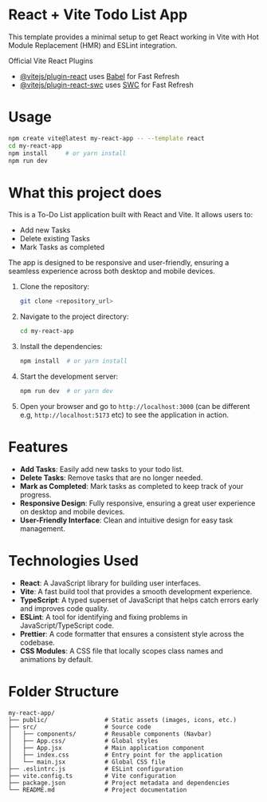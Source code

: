 # React + Vite Todo List App

This template provides a minimal setup to get React working in Vite with Hot Module Replacement (HMR) and ESLint integration.

Official Vite React Plugins 

- [@vitejs/plugin-react](https://github.com/vitejs/vite-plugin-react/blob/main/packages/plugin-react/README.md) uses [Babel](https://babeljs.io/) for Fast Refresh
- [@vitejs/plugin-react-swc](https://github.com/vitejs/vite-plugin-react-swc) uses [SWC](https://swc.rs/) for Fast Refresh

# Usage
```bash
npm create vite@latest my-react-app -- --template react
cd my-react-app
npm install     # or yarn install
npm run dev
```
# What this project does 
This is a To-Do List application built with React and Vite. It allows users to:
- Add new Tasks
- Delete existing Tasks
- Mark Tasks as completed

The app is designed to be responsive and user-friendly, ensuring a seamless experience across both desktop and mobile devices.
1. Clone the repository:
   ```bash
   git clone <repository_url>
2. Navigate to the project directory:
   ```bash
   cd my-react-app
   ```
3. Install the dependencies:
   ```bash
   npm install  # or yarn install
   ```
4. Start the development server:
   ```bash
   npm run dev  # or yarn dev
   ```
5. Open your browser and go to `http://localhost:3000` (can be different e.g, `http://localhost:5173` etc) to see the application in action.

# Features
- **Add Tasks**: Easily add new tasks to your todo list.
- **Delete Tasks**: Remove tasks that are no longer needed.
- **Mark as Completed**: Mark tasks as completed to keep track of your progress.
- **Responsive Design**: Fully responsive, ensuring a great user experience on desktop and mobile devices.
- **User-Friendly Interface**: Clean and intuitive design for easy task management.

# Technologies Used
- **React**: A JavaScript library for building user interfaces.
- **Vite**: A fast build tool that provides a smooth development experience.
- **TypeScript**: A typed superset of JavaScript that helps catch errors early and improves code quality.
- **ESLint**: A tool for identifying and fixing problems in JavaScript/TypeScript code.
- **Prettier**: A code formatter that ensures a consistent style across the codebase.
- **CSS Modules**: A CSS file that locally scopes class names and animations by default.
# Folder Structure
```
my-react-app/
├── public/                # Static assets (images, icons, etc.)
├── src/                   # Source code
│   ├── components/        # Reusable components (Navbar)
│   ├── App.css/           # Global styles  
│   ├── App.jsx            # Main application component
│   ├── index.css          # Entry point for the application
│   └── main.jsx           # Global CSS file
├── .eslintrc.js           # ESLint configuration
├── vite.config.ts         # Vite configuration
├── package.json           # Project metadata and dependencies
└── README.md              # Project documentation
```
 